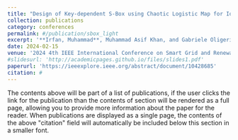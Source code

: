 ```yaml
---
title: "Design of Key-dependent S-Box using Chaotic Logistic Map for IoT-Enabled Smart Grid Devices"
collection: publications
category: conferences
permalink: #/publication/sbox_light
excerpt: '**Irfan, Muhammad**, Muhammad Asif Khan, and Gabriele Oligeri. "Design of Key-dependent S-Box using Chaotic Logistic Map for IoT-Enabled Smart Grid Devices." 2024 4th International Conference on Smart Grid and Renewable Energy (SGRE). IEEE, 2024.'
date: 2024-02-15
venue: '2024 4th IEEE International Conference on Smart Grid and Renewable Energy (SGRE)'
#slidesurl: 'http://academicpages.github.io/files/slides1.pdf'
paperurl: 'https://ieeexplore.ieee.org/abstract/document/10428685'
citation: #
---
```


The contents above will be part of a list of publications, if the user clicks the link for the publication than the contents of section will be rendered as a full page, allowing you to provide more information about the paper for the reader. When publications are displayed as a single page, the contents of the above "citation" field will automatically be included below this section in a smaller font.